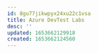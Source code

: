 ```yaml
---
id: 8gu77jikwpyx24xu22c1vsa
title: Azure DevTest Labs
desc: ''
updated: 1653662129918
created: 1653662124560
---
```


